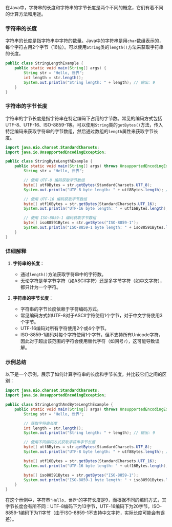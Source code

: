 在Java中，字符串的长度和字符串的字节长度是两个不同的概念，它们有着不同的计算方法和用途。

### 字符串的长度

字符串的长度是指字符串中字符的数量。Java中的字符串是用`char`数组表示的，每个字符占用2个字节（16位）。可以使用`String`类的`length()`方法来获取字符串的长度。

```java
public class StringLengthExample {
    public static void main(String[] args) {
        String str = "Hello, 世界";
        int length = str.length();
        System.out.println("String length: " + length); // 输出: 9
    }
}
```

### 字符串的字节长度

字符串的字节长度是指字符串在特定编码下占用的字节数。常见的编码方式包括UTF-8、UTF-16、ISO-8859-1等。可以使用`String`类的`getBytes()`方法，传入特定编码来获取字符串的字节数组，然后通过数组的`length`属性来获取字节长度。

```java
import java.nio.charset.StandardCharsets;
import java.io.UnsupportedEncodingException;

public class StringByteLengthExample {
    public static void main(String[] args) throws UnsupportedEncodingException {
        String str = "Hello, 世界";

        // 使用 UTF-8 编码获取字节数组
        byte[] utf8Bytes = str.getBytes(StandardCharsets.UTF_8);
        System.out.println("UTF-8 byte length: " + utf8Bytes.length); // 输出: 13

        // 使用 UTF-16 编码获取字节数组
        byte[] utf16Bytes = str.getBytes(StandardCharsets.UTF_16);
        System.out.println("UTF-16 byte length: " + utf16Bytes.length); // 输出: 20

        // 使用 ISO-8859-1 编码获取字节数组
        byte[] iso88591Bytes = str.getBytes("ISO-8859-1");
        System.out.println("ISO-8859-1 byte length: " + iso88591Bytes.length); // 输出: 11
    }
}
```

### 详细解释

1. **字符串的长度**：
   - 通过`length()`方法获取字符串中的字符数。
   - 无论字符是单字节字符（如ASCII字符）还是多字节字符（如中文字符），都只计为一个字符。

2. **字符串的字节长度**：
   - 字符串的字节长度依赖于字符编码方式。
   - 常见编码方式如UTF-8对于ASCII字符使用1个字节，对于中文字符使用3个字节。
   - UTF-16编码对所有字符使用2个或4个字节。
   - ISO-8859-1编码对每个字符使用1个字节，但不支持所有Unicode字符，因此对于超出该范围的字符会使用替代字符（如问号`?`），这可能导致误解。

### 示例总结

以下是一个示例，展示了如何计算字符串的长度和字节长度，并比较它们之间的区别：

```java
import java.nio.charset.StandardCharsets;
import java.io.UnsupportedEncodingException;

public class StringLengthAndByteLengthExample {
    public static void main(String[] args) throws UnsupportedEncodingException {
        String str = "Hello, 世界";

        // 获取字符串长度
        int length = str.length();
        System.out.println("String length: " + length); // 输出: 9

        // 使用不同编码方式获取字符串字节长度
        byte[] utf8Bytes = str.getBytes(StandardCharsets.UTF_8);
        System.out.println("UTF-8 byte length: " + utf8Bytes.length); // 输出: 13

        byte[] utf16Bytes = str.getBytes(StandardCharsets.UTF_16);
        System.out.println("UTF-16 byte length: " + utf16Bytes.length); // 输出: 20

        byte[] iso88591Bytes = str.getBytes("ISO-8859-1");
        System.out.println("ISO-8859-1 byte length: " + iso88591Bytes.length); // 输出: 11
    }
}
```

在这个示例中，字符串`"Hello, 世界"`的字符长度是9，而根据不同的编码方式，其字节长度会有所不同：UTF-8编码下为13字节，UTF-16编码下为20字节，ISO-8859-1编码下为11字节（由于ISO-8859-1不支持中文字符，实际长度可能会有误差）。